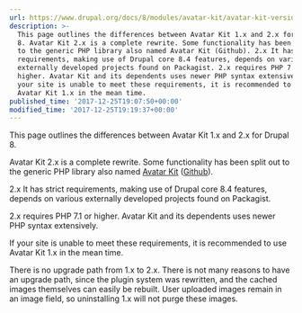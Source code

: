 ```yaml
---
url: https://www.drupal.org/docs/8/modules/avatar-kit/avatar-kit-versions
description: >-
  This page outlines the differences between Avatar Kit 1.x and 2.x for Drupal
  8. Avatar Kit 2.x is a complete rewrite. Some functionality has been split out
  to the generic PHP library also named Avatar Kit (Github). 2.x It has strict
  requirements, making use of Drupal core 8.4 features, depends on various
  externally developed projects found on Packagist. 2.x requires PHP 7.1 or
  higher. Avatar Kit and its dependents uses newer PHP syntax extensively. If
  your site is unable to meet these requirements, it is recommended to use
  Avatar Kit 1.x in the mean time.
published_time: '2017-12-25T19:07:50+00:00'
modified_time: '2017-12-25T19:19:37+00:00'
---
```

This page outlines the differences between Avatar Kit 1.x and 2.x for Drupal 8.

Avatar Kit 2.x is a complete rewrite. Some functionality has been split out to the generic PHP library also named [Avatar Kit](https://packagist.org/packages/dpi/ak) ([Github](https://github.com/dpi/ak)).

2.x It has strict requirements, making use of Drupal core 8.4 features, depends on various externally developed projects found on Packagist.

2.x requires PHP 7.1 or higher. Avatar Kit and its dependents uses newer PHP syntax extensively.

If your site is unable to meet these requirements, it is recommended to use Avatar Kit 1.x in the mean time.

There is no upgrade path from 1.x to 2.x. There is not many reasons to have an upgrade path, since the plugin system was rewritten, and the cached images themselves can easily be rebuilt. User uploaded images remain in an image field, so uninstalling 1.x will not purge these images.